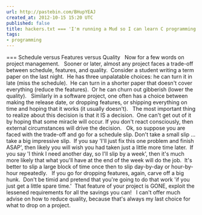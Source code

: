 ```yaml
---
url: http://pastebin.com/BHupYEAJ
created_at: 2012-10-15 15:20 UTC
published: false
title: hackers.txt === 'I'm running a Mud so I can learn C programming!'
tags:
- programming
---
```


=== Schedule versus Features versus Quality
 
Now for a few words on project management.
 
Sooner or later, almost any project faces a trade-off between schedule,
features, and quality.  Consider a student writing a term paper on the last
night.  He has three unpalatable choices: he can turn it in late (miss the
schedule).  He can turn in a shorter paper that doesn't cover everything
(reduce the features).  Or he can churn out gibberish (lower the quality).
 
Similarly in a software project, one often has a choice between making the
release date, or dropping features, or shipping everything on time and
hoping that it works (it usually doesn't).
 
The most important thing to realize about this decision is that it IS a
decision.  One can't get out of it by hoping that some miracle will occur.
If you don't react consciously, then external circumstances will drive the
decision.
 
Ok, so suppose you are faced with the trade-off and go for a schedule slip.
Don't take a small slip ... take a big impressive slip.  If you say
'I'll just fix this one problem and finish ASAP', then likely you will
wish you had taken just a little more time later.  If you say 'I think I
need another day, so I'll slip by a week', then it's much more likely
that what you'll have at the end of the week will do the job.  It's better
to slip a large block of time once then to slip day-by-day or hour-by-hour
repeatedly.
 
If you go for dropping features, again, carve off a big hunk.  Don't be
timid and pretend that you're going to do that work 'if you just get a
little spare time.'  That feature of your project is GONE, exploit the
lessened requirements for all the savings you can!
 
I can't offer much advise on how to reduce quality, because that's always
my last choice for what to drop on a project.
 
